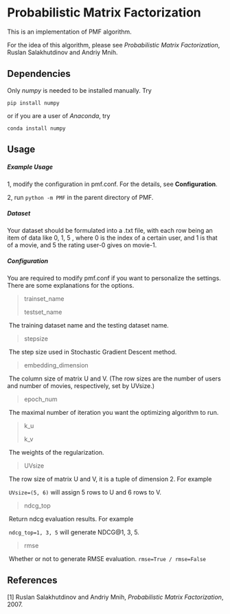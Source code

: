 # Probabilistic Matrix Factorization

This is an implementation of PMF algorithm.

For the idea of this algorithm, please see *Probabilistic Matrix Factorization*, Ruslan Salakhutdinov and Andriy Mnih.

## Dependencies

Only *numpy* is needed to be installed manually. Try

`pip install numpy`

or if you are a user of *Anaconda*, try

`conda install numpy`

## Usage

##### Example Usage

1, modify the configuration in pmf.conf. For the details, see **Configuration**.

2, run `python -m PMF` in the parent directory of PMF.

##### Dataset

Your dataset should be formulated into a .txt file, with each row being an item of data like 0, 1, 5 , where 0 is the index of a certain user, and 1 is that of a movie, and 5 the rating user-0 gives on movie-1. 

##### Configuration

You are required to modify pmf.conf if you want to personalize the settings. There are some explanations for the options.

> trainset_name
>
> testset_name

​	The training dataset name and the testing dataset name. 

> stepsize

​	The step size used in Stochastic Gradient Descent method.

> embedding_dimension

​	The column size of matrix U and V.  (The row sizes are the number of users and number of movies, respectively, set by UVsize.)

> epoch_num	

​	The maximal number of iteration you want the optimizing algorithm to run.

> k_u
>
> k_v

​	The weights of the regularization.

> UVsize

​	The row size of matrix U and V, it is a tuple of dimension 2. For example

​	`UVsize=(5, 6)`  will assign 5 rows to U and 6 rows to V.

> ndcg_top

​	Return ndcg evaluation results. For example

​	`ndcg_top=1, 3, 5` will generate NDCG@1, 3, 5.

> rmse

​	Whether or not to generate RMSE evaluation. `rmse=True / rmse=False`



## References

[1] Ruslan Salakhutdinov and Andriy Mnih, *Probabilistic Matrix Factorization*, 2007.

​	